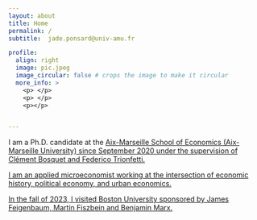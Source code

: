 ```yaml
---
layout: about
title: Home
permalink: /
subtitle:  jade.ponsard@univ-amu.fr

profile:
  align: right
  image: pic.jpeg
  image_circular: false # crops the image to make it circular
  more_info: >
    <p> </p>
    <p> </p>
    <p></p>


---
```


<space>

<space>


I am a Ph.D. candidate at the <a href="https://www.amse-aixmarseille.fr/en" target="_blank"> Aix-Marseille School of Economics (Aix-Marseille University) since September 2020 under the supervision of <a href="https://sites.google.com/site/clementbosquet/" target="_blank"> Clément Bosquet and <a href="https://trionfetti.wordpress.com/" target="_blank"> Federico Trionfetti.

I am an applied microeconomist working at the intersection of economic history, political economy, and urban economics. 

In the fall of 2023, I visited Boston University sponsored by James Feigenbaum, Martin Fiszbein and Benjamin Marx.
